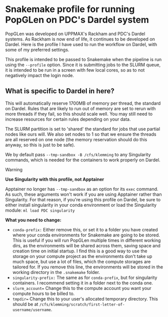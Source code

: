 # Snakemake profile for running PopGLen on PDC's Dardel system

PopGLen was developed on UPPMAX's Rackham and PDC's Dardel systems. As Rackham
is now end of life, it continues to be developed on Dardel. Here is the profile
I have used to run the workflow on Dardel, with some of my preferred settings.

This profile is intended to be passed to Snakemake when the pipeline is run
using the `--profile` option. Since it is submitting jobs to the SLURM queue, it
is intended to be run in a screen with few local cores, so as to not negatively
impact the login node.

## What is specific to Dardel in here?

This will automatically reserve 1700MB of memory per thread, the standard on
Dardel. Rules that are likely to run out of memory are set to rerun with more
threads if they fail, so this should scale well. You may still need to increase
resources for certain rules depending on your data.

The SLURM partition is set to 'shared' the standard for jobs that use partial
nodes like ours will. We also set nodes to 1 so that we ensure the threads are
all reserved on one node (the memory reservation should do this anyway, so this
is just to be safe).

We by default pass `--tmp-sandbox -B /cfs/klemming` to any Singularity commands,
which is needed for the containers to work properly on Dardel.

> [!WARNING]
>
> **Use Singularity with this profile, not Apptainer**
>
> Apptainer no longer has `--tmp-sandbox` as an option for its `exec` command.
> As such, these arguments won't work if you are using Apptainer rather than
> Singularity. For that reason, if you're using this profile on Dardel, be
> sure to either install singularity in your conda environment or load the
> Singularity module: `ml load PDC singularity`

**What you need to change:**

- `conda-prefix:` Either remove this, or set it to a folder you have created
  where your conda environments for Snakemake are going to be stored. This is
  useful if you will run PopGLen multiple times in different working dirs, as
  the environments will be shared across them, saving space and creation time on
  initial startup. I find this is a good way to use the storage on your compute
  project as the environments don't take up much space, but use a lot of files,
  which the compute storages are tailored for. If you remove this line, the
  environments will be stored in the working directory in the `.snakemake`
  folder.
- `singularity-prefix:` The same as for `conda-prefix`, but for singularity
  containers. I recommend setting it in a folder next to the conda one.
- `slurm_account=` Change this to the compute account you want your compute
  hours to be billed to.
- `tmpdir=` Change this to your user's allocated temporary directory. This
  should be at `/cfs/klemming/scratch/first-letter-of-username/username`.
